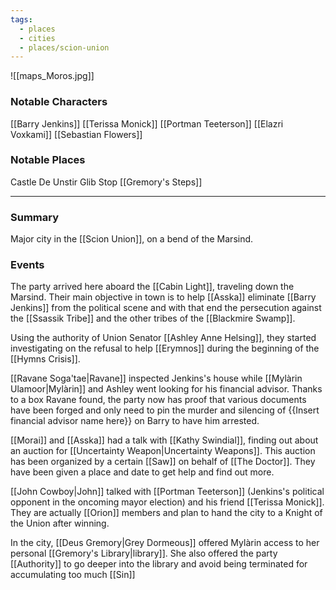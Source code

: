 ```yaml
---
tags:
  - places
  - cities
  - places/scion-union
---
```

![[maps_Moros.jpg]]
### Notable Characters
[[Barry Jenkins]]
[[Terissa Monick]]
[[Portman Teeterson]]
[[Elazri Voxkami]]
[[Sebastian Flowers]]

### Notable Places
Castle De Unstir
Glib Stop
[[Gremory's Steps]]

___
### Summary
Major city in the [[Scion Union]], on a bend of the Marsind.

### Events
The party arrived here aboard the [[Cabin Light]], traveling down the Marsind. Their main objective in town is to help [[Asska]] eliminate [[Barry Jenkins]] from the political scene and with that end the persecution against the [[Ssassik Tribe]] and the other tribes of the [[Blackmire Swamp]].

Using the authority of Union Senator [[Ashley Anne Helsing]], they started investigating on the refusal to help [[Erymnos]] during the beginning of the [[Hymns Crisis]]. 

[[Ravane Soga'tae|Ravane]] inspected Jenkins's house while [[Mylàrin Ulamoor|Mylàrin]] and Ashley went looking for his financial advisor. Thanks to a box Ravane found, the party now has proof that various documents have been forged and only need to pin the murder and silencing of {{Insert financial advisor name here}} on Barry to have him arrested.

[[Morai]] and [[Asska]] had a talk with [[Kathy Swindial]], finding out about an auction for [[Uncertainty Weapon|Uncertainty Weapons]]. This auction has been organized by a certain [[Saw]] on behalf of [[The Doctor]]. They have been given a place and date to get help and find out more.

[[John Cowboy|John]] talked with [[Portman Teeterson]] (Jenkins's political opponent in the oncoming mayor election) and his friend [[Terissa Monick]]. They are actually [[Orion]] members and plan to hand the city to a Knight of the Union after winning.

In the city, [[Deus Gremory|Grey Dormeous]] offered Mylàrin access to her personal [[Gremory's Library|library]]. She also offered the party [[Authority]] to go deeper into the library and avoid being terminated for accumulating too much [[Sin]] 